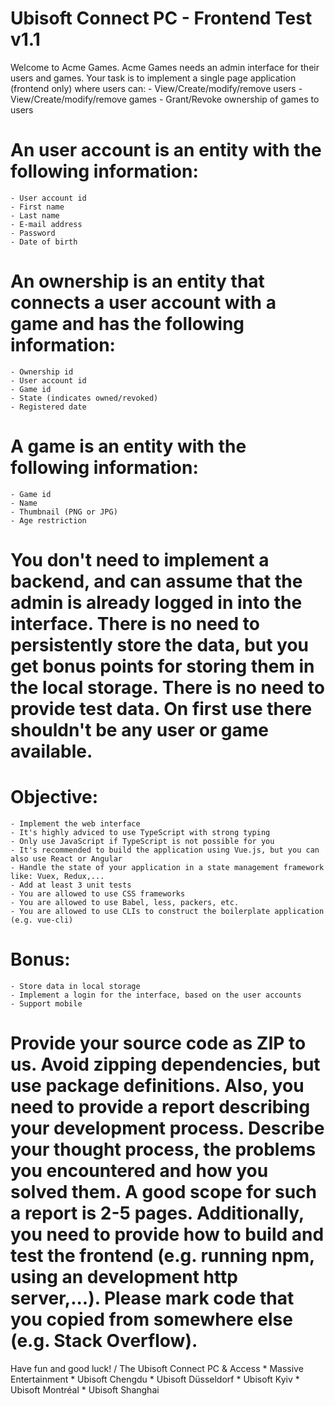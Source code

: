 # Ubisoft Connect PC - Frontend Test v1.1

Welcome to Acme Games. Acme Games needs an admin interface for their users and games.
Your task is to implement a single page application (frontend only) where users can:
    - View/Create/modify/remove users
    - View/Create/modify/remove games
    - Grant/Revoke ownership of games to users
	
# An user account is an entity with the following information:
    - User account id
    - First name
    - Last name
    - E-mail address
    - Password
    - Date of birth
	
# An ownership is an entity that connects a user account with a game and has the following information:
    - Ownership id
    - User account id
    - Game id
    - State (indicates owned/revoked)
    - Registered date
	
# A game is an entity with the following information:
    - Game id
    - Name
    - Thumbnail (PNG or JPG)
    - Age restriction
	
# You don't need to implement a backend, and can assume that the admin is already logged in into the interface. There is no need to persistently store the data, but you get bonus points for storing them in the local storage. There is no need to provide test data. On first use there shouldn't be any user or game available.

# Objective:
    - Implement the web interface
    - It's highly adviced to use TypeScript with strong typing
	- Only use JavaScript if TypeScript is not possible for you
    - It's recommended to build the application using Vue.js, but you can also use React or Angular
	- Handle the state of your application in a state management framework like: Vuex, Redux,...
	- Add at least 3 unit tests
    - You are allowed to use CSS frameworks
    - You are allowed to use Babel, less, packers, etc.
    - You are allowed to use CLIs to construct the boilerplate application (e.g. vue-cli)

# Bonus:
    - Store data in local storage
    - Implement a login for the interface, based on the user accounts
    - Support mobile

# Provide your source code as ZIP to us. Avoid zipping dependencies, but use package definitions. Also, you need to provide a report describing your development process. Describe your thought process, the problems you encountered and how you solved them. A good scope for such a report is 2-5 pages. Additionally, you need to provide how to build and test the frontend (e.g. running npm, using an development http server,...). Please mark code that you copied from somewhere else (e.g. Stack Overflow).

Have fun and good luck!
/ The Ubisoft Connect PC & Access
    * Massive Entertainment
    * Ubisoft Chengdu
    * Ubisoft Düsseldorf
    * Ubisoft Kyiv
    * Ubisoft Montréal
    * Ubisoft Shanghai

